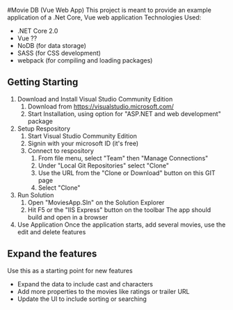 #Movie DB (Vue Web App)
This project is meant to provide an example application of a .Net Core, Vue web application
Technologies Used:
* .NET Core 2.0
* Vue ??
* NoDB (for data storage)
* SASS (for CSS development)
* webpack (for compiling and loading packages)
## Getting Starting
1. Download and Install Visual Studio Community Edition 
    1. Download from https://visualstudio.microsoft.com/
    2. Start Installation, using option for "ASP.NET and web development" package    
2. Setup Respository
    1. Start Visual Studio Community Edition
    2. Signin with your microsoft ID (it's free)
    2. Connect to respository
        1. From file menu, select "Team" then "Manage Connections"
        2. Under "Local Git Repositories" select "Clone"
        3. Use the URL from the "Clone or Download" button on this GIT page
        4. Select "Clone"
3. Run Solution
    1. Open "MoviesApp.Sln" on the Solution Explorer
    2. Hit F5 or the "IIS Express" button on the toolbar
    The app should build and open in a browser
4. Use Application
Once the application starts, add several movies, use the edit and delete features
## Expand the features
Use this as a starting point for new features
* Expand the data to include cast and characters
* Add more properties to the movies like ratings or trailer URL
* Update the UI to include sorting or searching
